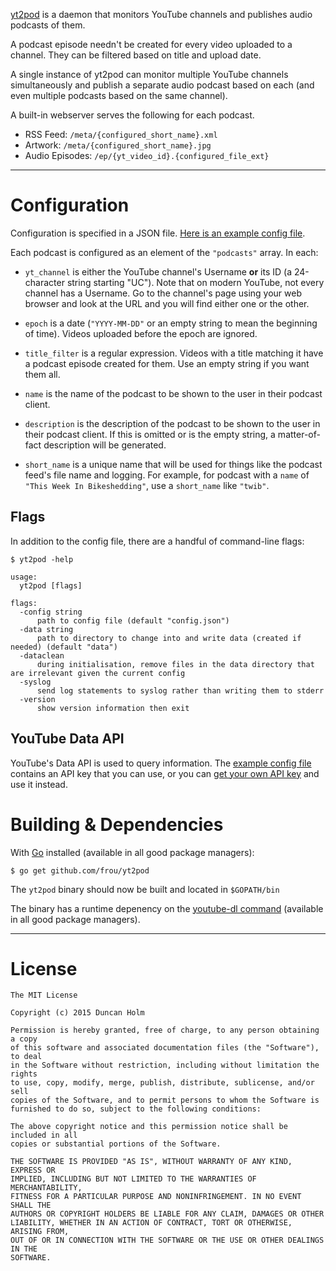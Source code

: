 [yt2pod] is a daemon that monitors YouTube channels and publishes audio
podcasts of them.

A podcast episode needn't be created for every video uploaded to a channel.
They can be filtered based on title and upload date.

A single instance of yt2pod can monitor multiple YouTube channels
simultaneously and publish a separate audio podcast based on each (and even
multiple podcasts based on the same channel).

A built-in webserver serves the following for each podcast.
* RSS Feed: `/meta/{configured_short_name}.xml`
* Artwork: `/meta/{configured_short_name}.jpg`
* Audio Episodes: `/ep/{yt_video_id}.{configured_file_ext}`

---

# Configuration

Configuration is specified in a JSON file. [Here is an example config file][egcfg].

Each podcast is configured as an element of the `"podcasts"` array. In each:

* `yt_channel` is either the YouTube channel's Username **or** its ID (a
24-character string starting "UC"). Note that on modern YouTube, not every
channel has a Username. Go to the channel's page using your web browser and
look at the URL and you will find either one or the other.

* `epoch` is a date (`"YYYY-MM-DD"` or an empty string to mean the beginning of
time). Videos uploaded before the epoch are ignored.

* `title_filter` is a regular expression. Videos with a title matching it have
a podcast episode created for them. Use an empty string if you want them all.

* `name` is the name of the podcast to be shown to the user in their podcast
client.

* `description` is the description of the podcast to be shown to the user in
their podcast client. If this is omitted or is the empty string, a
matter-of-fact description will be generated.

* `short_name` is a unique name that will be used for things like the podcast
feed's file name and logging. For example, for podcast with a `name` of `"This
Week In Bikeshedding"`, use a `short_name` like `"twib"`.

## Flags

In addition to the config file, there are a handful of command-line flags:

```text
$ yt2pod -help

usage:
  yt2pod [flags]

flags:
  -config string
      path to config file (default "config.json")
  -data string
      path to directory to change into and write data (created if needed) (default "data")
  -dataclean
      during initialisation, remove files in the data directory that are irrelevant given the current config
  -syslog
      send log statements to syslog rather than writing them to stderr
  -version
      show version information then exit
```

## YouTube Data API

YouTube's Data API is used to query information. The [example config
file][egcfg] contains an API key that you can use, or you can [get your own API key][apikey] and use it instead.

# Building & Dependencies

With [Go] installed (available in all good package managers):

`$ go get github.com/frou/yt2pod`

The `yt2pod` binary should now be built and located in `$GOPATH/bin`

The binary has a runtime depenency on the [youtube-dl command][ytdl] (available in all good package managers).

---

# License

```text
The MIT License

Copyright (c) 2015 Duncan Holm

Permission is hereby granted, free of charge, to any person obtaining a copy
of this software and associated documentation files (the "Software"), to deal
in the Software without restriction, including without limitation the rights
to use, copy, modify, merge, publish, distribute, sublicense, and/or sell
copies of the Software, and to permit persons to whom the Software is
furnished to do so, subject to the following conditions:

The above copyright notice and this permission notice shall be included in all
copies or substantial portions of the Software.

THE SOFTWARE IS PROVIDED "AS IS", WITHOUT WARRANTY OF ANY KIND, EXPRESS OR
IMPLIED, INCLUDING BUT NOT LIMITED TO THE WARRANTIES OF MERCHANTABILITY,
FITNESS FOR A PARTICULAR PURPOSE AND NONINFRINGEMENT. IN NO EVENT SHALL THE
AUTHORS OR COPYRIGHT HOLDERS BE LIABLE FOR ANY CLAIM, DAMAGES OR OTHER
LIABILITY, WHETHER IN AN ACTION OF CONTRACT, TORT OR OTHERWISE, ARISING FROM,
OUT OF OR IN CONNECTION WITH THE SOFTWARE OR THE USE OR OTHER DEALINGS IN THE
SOFTWARE.
```


[yt2pod]: https://github.com/frou/yt2pod
[egcfg]: https://github.com/frou/yt2pod/blob/master/example_config.json
[ytdl]: https://rg3.github.io/youtube-dl/
[apikey]: https://developers.google.com/youtube/registering_an_application
[go]: https://golang.org/
